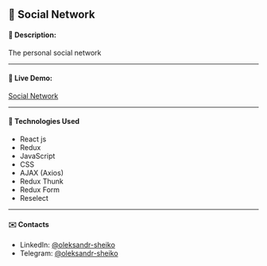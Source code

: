 ## :pushpin: Social Network
#### :memo: Description: 

The personal social network 
___

#### :link: Live Demo: 
[Social Network](https://olexander96.github.io/social-network/)
___

#### :rocket: Technologies Used

* React js
* Redux
* JavaScript 
* CSS
* AJAX (Axios)
* Redux Thunk
* Redux Form
* Reselect
___

#### :envelope: Contacts
* LinkedIn: [@oleksandr-sheiko](https://www.linkedin.com/in/oleksandr-sheiko-74094224a/)
* Telegram: [@oleksandr-sheiko](https://t.me/oleksandrsheiko96)
